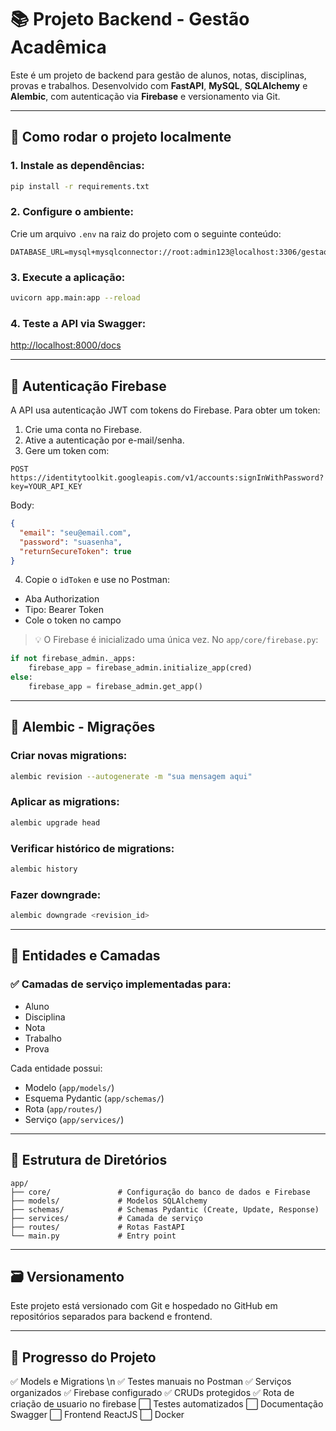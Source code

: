 # 📚 Projeto Backend - Gestão Acadêmica

Este é um projeto de backend para gestão de alunos, notas, disciplinas, provas e trabalhos. Desenvolvido com **FastAPI**, **MySQL**, **SQLAlchemy** e **Alembic**, com autenticação via **Firebase** e versionamento via Git.

---

## 🚀 Como rodar o projeto localmente

### 1. Instale as dependências:
```bash
pip install -r requirements.txt
```

### 2. Configure o ambiente:
Crie um arquivo `.env` na raiz do projeto com o seguinte conteúdo:
```env
DATABASE_URL=mysql+mysqlconnector://root:admin123@localhost:3306/gestao_alunos
```

### 3. Execute a aplicação:
```bash
uvicorn app.main:app --reload
```

### 4. Teste a API via Swagger:
[http://localhost:8000/docs](http://localhost:8000/docs)

---

## 🔐 Autenticação Firebase

A API usa autenticação JWT com tokens do Firebase. Para obter um token:

1. Crie uma conta no Firebase.
2. Ative a autenticação por e-mail/senha.
3. Gere um token com:
```http
POST https://identitytoolkit.googleapis.com/v1/accounts:signInWithPassword?key=YOUR_API_KEY
```
Body:
```json
{
  "email": "seu@email.com",
  "password": "suasenha",
  "returnSecureToken": true
}
```
4. Copie o `idToken` e use no Postman:
- Aba Authorization
- Tipo: Bearer Token
- Cole o token no campo

> 💡 O Firebase é inicializado uma única vez. No `app/core/firebase.py`:
```python
if not firebase_admin._apps:
    firebase_app = firebase_admin.initialize_app(cred)
else:
    firebase_app = firebase_admin.get_app()
```

---

## 🔧 Alembic - Migrações

### Criar novas migrations:
```bash
alembic revision --autogenerate -m "sua mensagem aqui"
```

### Aplicar as migrations:
```bash
alembic upgrade head
```

### Verificar histórico de migrations:
```bash
alembic history
```

### Fazer downgrade:
```bash
alembic downgrade <revision_id>
```

---

## 🧠 Entidades e Camadas

### ✅ Camadas de serviço implementadas para:
- Aluno
- Disciplina
- Nota
- Trabalho
- Prova

Cada entidade possui:
- Modelo (`app/models/`)
- Esquema Pydantic (`app/schemas/`)
- Rota (`app/routes/`)
- Serviço (`app/services/`)

---

## 📁 Estrutura de Diretórios

```
app/
├── core/               # Configuração do banco de dados e Firebase
├── models/             # Modelos SQLAlchemy
├── schemas/            # Schemas Pydantic (Create, Update, Response)
├── services/           # Camada de serviço
├── routes/             # Rotas FastAPI
└── main.py             # Entry point
```

---

## 🗃️ Versionamento
Este projeto está versionado com Git e hospedado no GitHub em repositórios separados para backend e frontend.

---

## 🔄 Progresso do Projeto

✅ Models e Migrations \n
✅ Testes manuais no Postman
✅ Serviços organizados
✅ Firebase configurado
✅ CRUDs protegidos
✅ Rota de criação de usuario no firebase
⬜ Testes automatizados
⬜ Documentação Swagger
⬜ Frontend ReactJS
⬜ Docker
